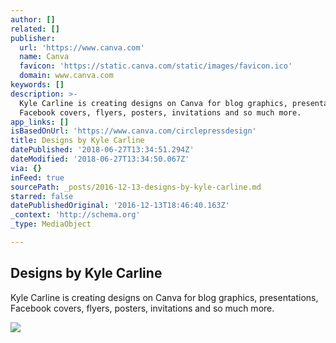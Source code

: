 ```yaml
---
author: []
related: []
publisher:
  url: 'https://www.canva.com'
  name: Canva
  favicon: 'https://static.canva.com/static/images/favicon.ico'
  domain: www.canva.com
keywords: []
description: >-
  Kyle Carline is creating designs on Canva for blog graphics, presentations,
  Facebook covers, flyers, posters, invitations and so much more.
app_links: []
isBasedOnUrl: 'https://www.canva.com/circlepressdesign'
title: Designs by Kyle Carline
datePublished: '2018-06-27T13:34:51.294Z'
dateModified: '2018-06-27T13:34:50.067Z'
via: {}
inFeed: true
sourcePath: _posts/2016-12-13-designs-by-kyle-carline.md
starred: false
datePublishedOriginal: '2016-12-13T18:46:40.163Z'
_context: 'http://schema.org'
_type: MediaObject

---
```

<article style=""><h1>Designs by Kyle Carline</h1><p>Kyle Carline is creating designs on Canva for blog graphics, presentations, Facebook covers, flyers, posters, invitations and so much more.</p><img src="https://profile.canva.com/users/UAB7iaa_sBA/avatars/1/200.jpg" /></article>